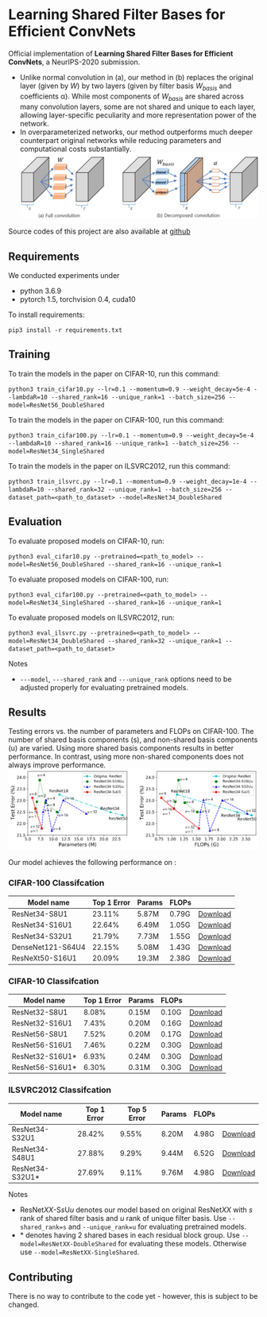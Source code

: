 # Learning Shared Filter Bases for Efficient ConvNets

Official implementation of **Learning Shared Filter Bases for Efficient ConvNets**, a NeurIPS-2020 submission.
-  Unlike normal convolution in (a), our method in (b) replaces the original layer (given by *W*) by two layers (given by filter basis *W<sub>basis</sub>* and coefficients α). While most components of *W<sub>basis</sub>* are shared across many convolution layers, some are not shared and unique to each layer, allowing layer-specific peculiarity and more representation power of the network. 
- In overparameterized networks, our method outperforms much deeper counterpart original networks while reducing parameters and computational costs substantially.
![Image](https://github.com/ssregibility/Net_RL2/blob/master/images/conv_decomp.jpg?raw=true)

Source codes of this project are also available at [github](https://github.com/ssregibility/Net_RL2)
## Requirements

We conducted experiments under
- python 3.6.9
- pytorch 1.5, torchvision 0.4, cuda10

To install requirements:

```setup
pip3 install -r requirements.txt
```

## Training

To train the models in the paper on CIFAR-10, run this command:

```train
python3 train_cifar10.py --lr=0.1 --momentum=0.9 --weight_decay=5e-4 --lambdaR=10 --shared_rank=16 --unique_rank=1 --batch_size=256 --model=ResNet56_DoubleShared
```

To train the models in the paper on CIFAR-100, run this command:

```train
python3 train_cifar100.py --lr=0.1 --momentum=0.9 --weight_decay=5e-4 --lambdaR=10 --shared_rank=16 --unique_rank=1 --batch_size=256 --model=ResNet34_SingleShared
```

To train the models in the paper on ILSVRC2012, run this command:

```train
python3 train_ilsvrc.py --lr=0.1 --momentum=0.9 --weight_decay=1e-4 --lambdaR=10 --shared_rank=32 --unique_rank=1 --batch_size=256 --dataset_path=<path_to_dataset> --model=ResNet34_DoubleShared
```

## Evaluation

To evaluate proposed models on CIFAR-10, run:

```eval
python3 eval_cifar10.py --pretrained=<path_to_model> --model=ResNet56_DoubleShared --shared_rank=16 --unique_rank=1
```

To evaluate proposed models on CIFAR-100, run:

```eval
python3 eval_cifar100.py --pretrained=<path_to_model> --model=ResNet34_SingleShared --shared_rank=16 --unique_rank=1
```

To evaluate proposed models on ILSVRC2012, run:

```eval
python3 eval_ilsvrc.py --pretrained=<path_to_model> --model=ResNet34_DoubleShared --shared_rank=32 --unique_rank=1 --dataset_path=<path_to_dataset>
```

Notes
-  ```---model```, ```---shared_rank``` and ```---unique_rank``` options need to be adjusted properly for evaluating pretrained models.


## Results
Testing errors vs. the number of parameters and FLOPs on CIFAR-100. The number of shared basis components (s), and non-shared basis components (u) are varied. Using more shared basis components results in better performance. In contrast, using more non-shared components does not always improve performance.
![Image](https://github.com/ssregibility/Net_RL2/blob/master/images/graph.png?raw=true)


Our model achieves the following performance on :

### CIFAR-100 Classifcation

| Model name         | Top 1 Error  | Params | FLOPs |  |
| ------------------ |---------------- | ------------ | ----- |----|
| ResNet34-S8U1      |     23.11%         |      5.87M     |  0.79G  | [Download](https://drive.google.com/file/d/13fPb-RoTwq5h7NqZ_vq5onNU7qfJuFhT/view?usp=sharing) |
| ResNet34-S16U1     |     22.64%         |      6.49M     |  1.05G  | [Download](https://drive.google.com/file/d/1-x4AvZu68ASVfz4lEmH90HXz8gEUvPjN/view?usp=sharing) |
| ResNet34-S32U1     |     21.79%         |      7.73M     |  1.55G  | [Download](https://drive.google.com/file/d/1O0IskfztEklykdFMrfNMVHGJTKJQD6Am/view?usp=sharing) |
| DenseNet121-S64U4  |     22.15%         |      5.08M     |  1.43G  | [Download](https://drive.google.com/file/d/13XyNHV9qRGyACKOnUY1dTf3p211yJgA5/view?usp=sharing) |
| ResNeXt50-S16U1    |     20.09%         |      19.3M     |  2.38G  | [Download](https://drive.google.com/file/d/1nLWETVMwZbGXQ8Ta6vtaYI5SuedUcMAm/view?usp=sharing) |

### CIFAR-10 Classifcation

| Model name         | Top 1 Error  | Params | FLOPs |   |
| ------------------ |---------------- | ------------ | ----- | ----- |
| ResNet32-S8U1      |     8.08%         |      0.15M     |  0.10G  | [Download](https://drive.google.com/file/d/1QmKmICZKk6h_FnctIr6LQrtFCCvWtcac/view?usp=sharing) |
| ResNet32-S16U1     |     7.43%         |      0.20M     |  0.16G  | [Download](https://drive.google.com/file/d/1cpCYf6iwN27RIDjmPxPSTXUW3htZ8-P5/view?usp=sharing) |
| ResNet56-S8U1      |     7.52%         |      0.20M     |  0.17G  | [Download](https://drive.google.com/file/d/1wUB3PnZ8lnSqXFTWGEk1eoLseSFQ2-Tj/view?usp=sharing) |
| ResNet56-S16U1     |     7.46%         |      0.22M     |  0.30G | [Download](https://drive.google.com/file/d/17rwH4_KNGX2nBgF0PBbBeKfve5IudZrY/view?usp=sharing) |
| ResNet32-S16U1\*    |     6.93%         |      0.24M     |  0.30G  | [Download](https://drive.google.com/file/d/1ZB5yZgMUhU9TGruZpInwX9UQo8kZXEHH/view?usp=sharing) |
| ResNet56-S16U1\*    |     6.30%         |      0.31M     |  0.30G  | [Download](https://drive.google.com/file/d/1zBQTvDYdbqnfdX3NA6mYy0lHvn68ANRl/view?usp=sharing) |

### ILSVRC2012 Classifcation

| Model name         | Top 1 Error  | Top 5 Error | Params | FLOPs |  |
| ------------------ |---------------- | -------------- | ------------ | ----- | ----- |
| ResNet34-S32U1     |     28.42%         |      9.55%       |      8.20M     |  4.98G  | [Download](https://drive.google.com/file/d/1OgodlaaYYdYXgRFGAMxP_039R5JkUAij/view?usp=sharing) |
| ResNet34-S48U1     |     27.88%         |      9.29%       |      9.44M     |  6.52G  | [Download](https://drive.google.com/file/d/1NHBvlYrTJzuJuKJjIdtlt5krDiXkue2r/view?usp=sharing) |
| ResNet34-S32U1\*    |     27.69%         |      9.11%       |      9.76M     |  4.98G  | [Download](https://drive.google.com/file/d/1dtq8TaF88ELnIn4fQr4-eyMGwYCiGYVA/view?usp=sharing) |

Notes
- ResNet*XX*-S*s*U*u* denotes our model based on original ResNet*XX* with *s* rank of shared filter basis and *u* rank of unique filter basis. Use ```--shared_rank=s``` and ```--unique_rank=u``` for evaluating pretrained models.
- \* denotes having 2 shared bases in each residual block group. Use ```--model=ResNetXX-DoubleShared``` for evaluating these models. Otherwise use ```--model=ResNetXX-SingleShared```.

## Contributing

There is no way to contribute to the code yet - however, this is subject to be changed.
